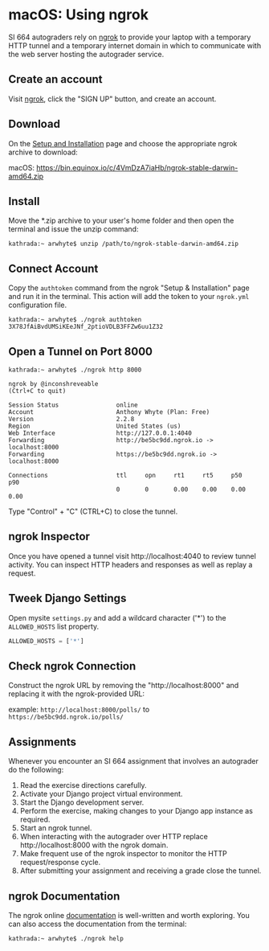 # macOS: Using ngrok
SI 664 autograders rely on [ngrok](https://ngrok.com/) to provide your laptop with a temporary HTTP tunnel and a temporary internet domain in which to communicate with the web server hosting the autograder service.

## Create an account
Visit [ngrok](https://ngrok.com/), click the "SIGN UP" button, and create an account.

## Download
On the [Setup and Installation](https://dashboard.ngrok.com/get-started) page and choose the 
appropriate ngrok archive to download:

macOS: https://bin.equinox.io/c/4VmDzA7iaHb/ngrok-stable-darwin-amd64.zip

## Install
Move the *.zip archive to your user's home folder and then open the terminal and issue the unzip command:

```commandline
kathrada:~ arwhyte$ unzip /path/to/ngrok-stable-darwin-amd64.zip
```

## Connect Account
Copy the `authtoken` command from the ngrok "Setup & Installation" page and run it in the 
terminal. This action will add the token to your `ngrok.yml` configuration file.

```commandline
kathrada:~ arwhyte$ ./ngrok authtoken 3X78JfAiBvdUMSiKEeJNf_2ptioVDLB3FFZw6uu1Z32
```

## Open a Tunnel on Port 8000

```commandline
kathrada:~ arwhyte$ ./ngrok http 8000

```

```commandline
ngrok by @inconshreveable                                                                                                                                                                   (Ctrl+C to quit)

Session Status                online
Account                       Anthony Whyte (Plan: Free)
Version                       2.2.8
Region                        United States (us)
Web Interface                 http://127.0.0.1:4040
Forwarding                    http://be5bc9dd.ngrok.io -> localhost:8000
Forwarding                    https://be5bc9dd.ngrok.io -> localhost:8000

Connections                   ttl     opn     rt1     rt5     p50     p90
                              0       0       0.00    0.00    0.00    0.00
```

Type "Control" + "C" (CTRL+C) to close the tunnel.

## ngrok Inspector
Once you have opened a tunnel visit http://localhost:4040 to review tunnel activity. You can 
inspect HTTP headers and responses as well as replay a request.

## Tweek Django Settings
Open mysite `settings.py` and add a wildcard character ('*') to the `ALLOWED_HOSTS` list property.

```python
ALLOWED_HOSTS = ['*']
``` 

## Check ngrok Connection
Construct the ngrok URL by removing the "http://localhost:8000" and replacing it with the 
ngrok-provided URL:

example: `http://localhost:8000/polls/` to `https://be5bc9dd.ngrok.io/polls/`

## Assignments
Whenever you encounter an SI 664 assignment that involves an autograder do the following:

1. Read the exercise directions carefully.
2. Activate your Django project virtual environment.
3. Start the Django development server.
4. Perform the exercise, making changes to your Django app instance as required.
5. Start an ngrok tunnel. 
6. When interacting with the autograder over HTTP replace http://localhost:8000 with the ngrok 
domain.
7. Make frequent use of the ngrok inspector to monitor the HTTP request/response cycle.
8. After submitting your assignment and receiving a grade close the tunnel.

## ngrok Documentation

The ngrok online [documentation](https://ngrok.com/docs) is well-written and worth exploring.  You can also access the documentation from the terminal:
 
```commandline
kathrada:~ arwhyte$ ./ngrok help
```
